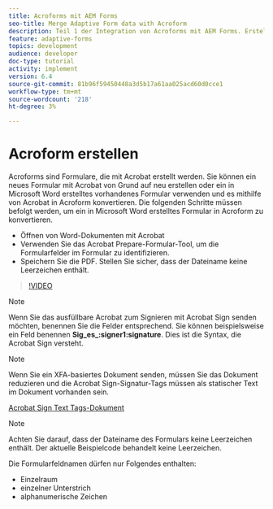 ```yaml
---
title: Acroforms mit AEM Forms
seo-title: Merge Adaptive Form data with Acroform
description: Teil 1 der Integration von Acroforms mit AEM Forms. Erstellen eines adaptiven Formulars mit Acroform und Zusammenführen der Daten, um eine PDF zu erhalten.
feature: adaptive-forms
topics: development
audience: developer
doc-type: tutorial
activity: implement
version: 6.4
source-git-commit: 81b96f59450448a3d5b17a61aa025acd60d0cce1
workflow-type: tm+mt
source-wordcount: '218'
ht-degree: 3%

---
```



# Acroform erstellen

Acroforms sind Formulare, die mit Acrobat erstellt werden. Sie können ein neues Formular mit Acrobat von Grund auf neu erstellen oder ein in Microsoft Word erstelltes vorhandenes Formular verwenden und es mithilfe von Acrobat in Acroform konvertieren. Die folgenden Schritte müssen befolgt werden, um ein in Microsoft Word erstelltes Formular in Acroform zu konvertieren.

* Öffnen von Word-Dokumenten mit Acrobat
* Verwenden Sie das Acrobat Prepare-Formular-Tool, um die Formularfelder im Formular zu identifizieren.
* Speichern Sie die PDF. Stellen Sie sicher, dass der Dateiname keine Leerzeichen enthält.


>[!VIDEO](https://video.tv.adobe.com/v/22575?quality=9&learn=on)

>[!NOTE]
>
>Wenn Sie das ausfüllbare Acrobat zum Signieren mit Acrobat Sign senden möchten, benennen Sie die Felder entsprechend. Sie können beispielsweise ein Feld benennen **Sig_es_:signer1:signature**. Dies ist die Syntax, die Acrobat Sign versteht.

>[!NOTE]
>
>Wenn Sie ein XFA-basiertes Dokument senden, müssen Sie das Dokument reduzieren und die Acrobat Sign-Signatur-Tags müssen als statischer Text im Dokument vorhanden sein.

[Acrobat Sign Text Tags-Dokument](https://helpx.adobe.com/de/sign/using/text-tag.html)

>[!NOTE]
>
>Achten Sie darauf, dass der Dateiname des Formulars keine Leerzeichen enthält. Der aktuelle Beispielcode behandelt keine Leerzeichen.
>
>Die Formularfeldnamen dürfen nur Folgendes enthalten:
>
>* Einzelraum
>* einzelner Unterstrich
>* alphanumerische Zeichen

